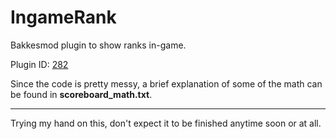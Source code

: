 # IngameRank
Bakkesmod plugin to show ranks in-game.

Plugin ID: [282](https://bakkesplugins.com/plugins/view/282)

Since the code is pretty messy, a brief explanation of some of the math can be found in **scoreboard_math.txt**.

---------------------------------

Trying my hand on this, don't expect it to be finished anytime soon or at all.
